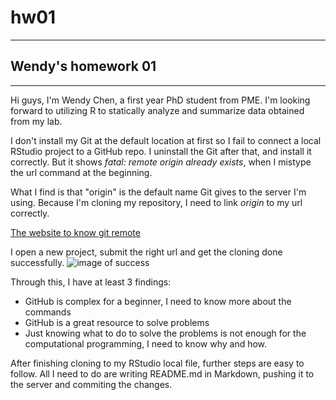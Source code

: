 # hw01
---
##  Wendy's homework 01 
---
  Hi guys, I'm Wendy Chen, a first year PhD student from PME. I'm looking forward to utilizing R to statically analyze and summarize data obtained from my lab. 
  
  I don't install my Git at the default location at first so I fail to connect a local RStudio project to a GitHub repo. I uninstall the Git after that, and install it correctly. But it shows *fatal: remote origin already exists*, when I mistype the url command at the beginning.
  
  What I find is that "origin" is the default name Git gives to the server I'm using. Because I'm cloning my repository, I need to link *origin* to my url correctly.
  
  [The website to know git remote](https://git-scm.com/book/en/v2/Git-Basics-Working-with-Remotes)
  
  
   I open a new project, submit the right url and get the cloning done successfully.
  ![image of success](https://fiverr-res.cloudinary.com/images/q_auto,f_auto/gigs/128537975/original/5958e62b86a1661db95e8769b149b71161e4a7b2/send-you-encouraging-message-everyday.jpg)
  
  Through this, I have at least 3 findings:
  * GitHub is complex for a beginner, I need to know more about the commands
  * GitHub is a great resource to solve problems 
  * Just knowing what to do to solve the problems is not enough for the computational programming, I need to know why and how.
  
  After finishing cloning to my RStudio local file, further steps are easy to follow. All I need to do are writing README.md in Markdown, pushing it to the server and commiting the changes. 
  